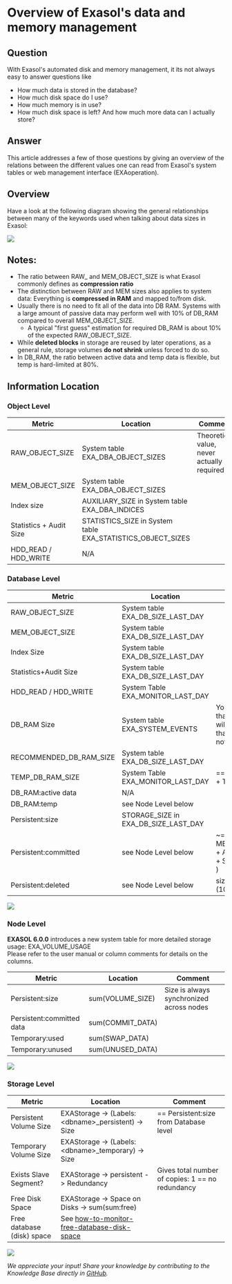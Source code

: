 # Overview of Exasol's data and memory management 
## Question

With Exasol's automated disk and memory management, it its not always easy to answer questions like 

* How much data is stored in the database?
* How much disk space do I use?
* How much memory is in use?
* How much disk space is left? And how much more data can I actually store?

## Answer

This article addresses a few of those questions by giving an overview of the relations between the different values one can read from Exasol's system tables or web management interface (EXAoperation).

## Overview

Have a look at the following diagram showing the general relationships between many of the keywords used when talking about data sizes in Exasol:

![](images/Data_Sizes_Overview.PNG)

## Notes:

* The ratio between RAW_ and MEM_OBJECT_SIZE is what Exasol commonly defines as **compression ratio**
* The distinction between RAW and MEM sizes also applies to system data: Everything is **compressed in RAM** and mapped to/from disk.
* Usually there is no need to fit all of the data into DB RAM. Systems with a large amount of passive data may perform well with 10% of DB_RAM compared to overall MEM_OBJECT_SIZE.
	+ A typical "first guess" estimation for required DB_RAM is about 10% of the expected RAW_OBJECT_SIZE.
* While **deleted blocks** in storage are reused by later operations, as a general rule, storage volumes **do not shrink** unless forced to do so.
* In DB_RAM, the ratio between active data and temp data is flexible, but temp is hard-limited at 80%.

## Information Location

### Object Level



| Metric | Location | Comment |
| --- | --- | --- |
| RAW_OBJECT_SIZE | System table EXA_DBA_OBJECT_SIZES | Theoretical value, never actually required |
| MEM_OBJECT_SIZE | System table EXA_DBA_OBJECT_SIZES | 
| Index size | AUXILIARY_SIZE in System table EXA_DBA_INDICES | 
| Statistics + Audit Size | STATISTICS_SIZE in System table EXA_STATISTICS_OBJECT_SIZES | 
| HDD_READ / HDD_WRITE | N/A | 

### Database Level



| Metric | Location | Comment |
| --- | --- | --- |
| RAW_OBJECT_SIZE | System table EXA_DB_SIZE_LAST_DAY | 
| MEM_OBJECT_SIZE | System table EXA_DB_SIZE_LAST_DAY | 
| Index Size | System table EXA_DB_SIZE_LAST_DAY | 
| Statistics+Audit Size | System table EXA_DB_SIZE_LAST_DAY | 
| HDD_READ / HDD_WRITE | System Table EXA_MONITOR_LAST_DAY | 
| DB_RAM Size | System table EXA_SYSTEM_EVENTS | You can assume that the database will always "use" all that RAM and does not yield to others. |
| RECOMMENDED_DB_RAM_SIZE | System table EXA_DB_SIZE_LAST_DAY | 
| TEMP_DB_RAM_SIZE | System Table EXA_MONITOR_LAST_DAY | == (DB_RAM:temp + Temporary:used) |
| DB_RAM:active data | N/A | 
| DB_RAM:temp | see Node Level below | 
| Persistent:size | STORAGE_SIZE in EXA_DB_SIZE_LAST_DAY | 
| Persistent:committed | see Node Level below | ~= ( MEM_OBJECT_SIZE + AUXILIARY_SIZE + STATISTICS_SIZE ) |
| Persistent:deleted | see Node Level below | size = committed * (100 / USE ) |

![](images/DB_SIZE.PNG)

### Node Level

**EXASOL 6.0.0** introduces a new system table for more detailed storage usage: EXA_VOLUME_USAGE  
Please refer to the user manual or column comments for details on the columns.



| Metric | Location | Comment |
| --- | --- | --- |
| Persistent:size | sum(VOLUME_SIZE) | Size is always synchronized across nodes |
| Persistent:committed data | sum(COMMIT_DATA) | 
| Temporary:used | sum(SWAP_DATA) | 
| Temporary:unused | sum(UNUSED_DATA) | 

![](images/VOLUME_USAGE.PNG)

### Storage Level



| Metric | Location | Comment |
| --- | --- | --- |
| Persistent Volume Size | EXAStorage -&gt; (Labels: &lt;dbname&gt;_persistent) -&gt; Size | == Persistent:size from Database level |
| Temporary Volume Size | EXAStorage -&gt; (Labels: &lt;dbname&gt;_temporary) -&gt; Size | 
| Exists Slave Segment? | EXAStorage -&gt; persistent -&gt; Redundancy | Gives total number of copies: 1 == no redundancy |
| Free Disk Space | EXAStorage -&gt; Space on Disks -&gt; sum(sum:free) | 
| Free database (disk) space | See [how-to-monitor-free-database-disk-space](https://exasol.my.site.com/s/article/How-to-monitor-free-database-disk-space) | 

![](images/storage.png)

*We appreciate your input! Share your knowledge by contributing to the Knowledge Base directly in [GitHub](https://github.com/exasol/public-knowledgebase).* 